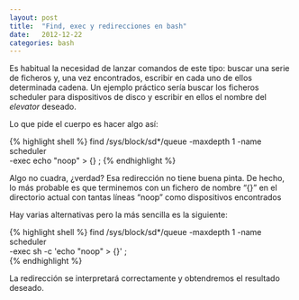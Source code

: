 ```yaml
---
layout: post
title:  "Find, exec y redirecciones en bash"
date:   2012-12-22
categories: bash
---
```


Es habitual la necesidad de lanzar comandos de este tipo: buscar una serie de ficheros y, una vez encontrados, escribir en cada uno de ellos determinada cadena. Un ejemplo práctico sería buscar los ficheros scheduler para dispositivos de disco y escribir en ellos el nombre del *elevator* deseado.

Lo que pide el cuerpo es hacer algo así:

{% highlight shell %}
find /sys/block/sd*/queue -maxdepth 1 -name scheduler \
  -exec echo "noop" > {} \;
{% endhighlight  %}

Algo no cuadra, ¿verdad? Esa redirección no tiene buena pinta. De hecho, lo más probable es que terminemos con un fichero de nombre “{}” en el directorio actual con tantas líneas “noop” como dispositivos encontrados

Hay varias alternativas pero la más sencilla es la siguiente:

{% highlight shell %}
find /sys/block/sd*/queue -maxdepth 1 -name scheduler \
  -exec sh -c 'echo "noop" > {}' \;  
{% endhighlight  %}

La redirección se interpretará correctamente y obtendremos el resultado deseado.
